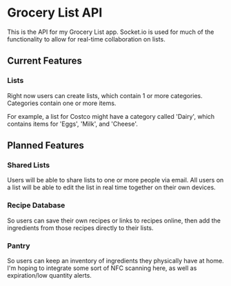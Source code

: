 # Grocery List API

This is the API for my Grocery List app. Socket.io is used for much of the functionality to allow for real-time collaboration on lists.

## Current Features

### Lists

Right now users can create lists, which contain 1 or more categories. Categories contain one or more items.

For example, a list for Costco might have a category called 'Dairy', which contains items for 'Eggs', 'Milk', and 'Cheese'.

## Planned Features

### Shared Lists

Users will be able to share lists to one or more people via email. All users on a list will be able to edit the list in real time together on their own devices.

### Recipe Database

So users can save their own recipes or links to recipes online, then add the ingredients from those recipes directly to their lists.

### Pantry

So users can keep an inventory of ingredients they physically have at home. I'm hoping to integrate some sort of NFC scanning here, as well as expiration/low quantity alerts.
